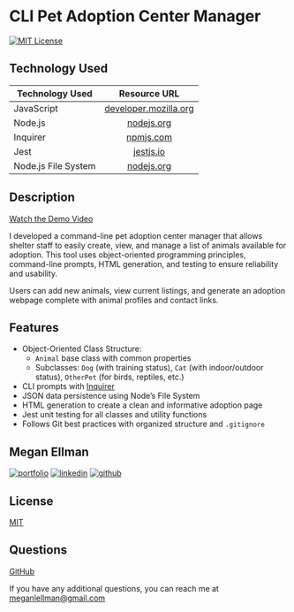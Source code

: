 # CLI Pet Adoption Center Manager

[![MIT License](https://img.shields.io/badge/License-MIT-green.svg)](https://choosealicense.com/licenses/mit/)

## Technology Used
| Technology Used | Resource URL |
| --------- |:-----------:|
| JavaScript | [developer.mozilla.org](https://developer.mozilla.org/en-US/docs/Web/JavaScript) |
| Node.js  | [nodejs.org](https://nodejs.org/en/learn/getting-started/introduction-to-nodejs) |
| Inquirer  | [npmjs.com](https://www.npmjs.com/package/inquirer) |
| Jest | [jestjs.io](https://jestjs.io/) |
| Node.js File System | [nodejs.org](https://nodejs.org/api/fs.html#file-system) |

## Description

[Watch the Demo Video](https://app.screencastify.com/watch/us0GqfJmYvK9LXHdRsMN)

I developed a command-line pet adoption center manager that allows shelter staff to easily create, view, and manage a list of animals available for adoption. This tool uses object-oriented programming principles, command-line prompts, HTML generation, and testing to ensure reliability and usability.

Users can add new animals, view current listings, and generate an adoption webpage complete with animal profiles and contact links.

## Features

- Object-Oriented Class Structure:
  - `Animal` base class with common properties
  - Subclasses: `Dog` (with training status), `Cat` (with indoor/outdoor status), `OtherPet` (for birds, reptiles, etc.)
- CLI prompts with [Inquirer](https://www.npmjs.com/package/inquirer)
- JSON data persistence using Node’s File System
- HTML generation to create a clean and informative adoption page
- Jest unit testing for all classes and utility functions
- Follows Git best practices with organized structure and `.gitignore`


## Megan Ellman
[![portfolio](https://img.shields.io/badge/my_portfolio-000?style=for-the-badge&logo=ko-fi&logoColor=white)](https://megellman.github.io/react-portfolio/portfolio)
[![linkedin](https://img.shields.io/badge/linkedin-0A66C2?style=for-the-badge&logo=linkedin&logoColor=white)](https://www.linkedin.com/in/megan-ellman/)
[![github](https://img.shields.io/badge/GitHub-%23121011.svg?logo=github&logoColor=white)](https://github.com/megellman)

## License

[MIT](https://choosealicense.com/licenses/mit/)

## Questions

[GitHub](https://github.com/megellman)

If you have any additional questions, you can reach me at meganlellman@gmail.com

